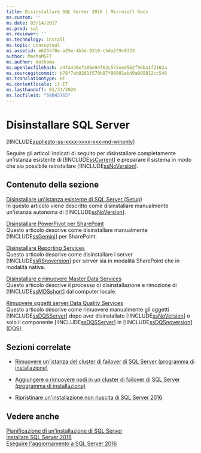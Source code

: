 ```yaml
---
title: Disinstallare SQL Server 2016 | Microsoft Docs
ms.custom: ''
ms.date: 03/14/2017
ms.prod: sql
ms.reviewer: ''
ms.technology: install
ms.topic: conceptual
ms.assetid: e6255f8e-a25e-4b3d-9310-c5da2f9c9333
author: MashaMSFT
ms.author: mathoma
ms.openlocfilehash: a47a4d6efa06e94f62c572eed562f96ba1f2102a
ms.sourcegitcommit: b78f7ab9281f570b87f96991ebd9a095812cc546
ms.translationtype: HT
ms.contentlocale: it-IT
ms.lasthandoff: 01/31/2020
ms.locfileid: "68045765"
---
```

# <a name="uninstall-sql-server"></a>Disinstallare SQL Server 
[!INCLUDE[appliesto-ss-xxxx-xxxx-xxx-md-winonly](../../includes/appliesto-ss-xxxx-xxxx-xxx-md-winonly.md)]

  Seguire gli articoli indicati di seguito per disinstallare completamente un'istanza esistente di [!INCLUDE[ssCurrent](../../includes/sscurrent-md.md)] e preparare il sistema in modo che sia possibile reinstallare [!INCLUDE[ssNoVersion](../../includes/ssnoversion-md.md)].  
  
## <a name="in-this-section"></a>Contenuto della sezione  
 [Disinstallare un'istanza esistente di SQL Server &#40;Setup&#41;](../../sql-server/install/uninstall-an-existing-instance-of-sql-server-setup.md)  
 In questo articolo viene descritto come disinstallare manualmente un'istanza autonoma di [!INCLUDE[ssNoVersion](../../includes/ssnoversion-md.md)].  
  
 [Disinstallare PowerPivot per SharePoint](../../sql-server/install/uninstall-power-pivot-for-sharepoint.md)  
 Questo articolo descrive come disinstallare manualmente [!INCLUDE[ssGemini](../../includes/ssgemini-md.md)] per SharePoint.  
  
 [Disinstallare Reporting Services](../../sql-server/install/uninstall-reporting-services.md)  
 Questo articolo descrive come disinstallare i server [!INCLUDE[ssRSnoversion](../../includes/ssrsnoversion-md.md)] per server sia in modalità SharePoint che in modalità nativa.  
  
 [Disinstallare e rimuovere Master Data Services](../../sql-server/install/uninstall-and-remove-master-data-services.md)  
 Questo articolo descrive il processo di disinstallazione e rimozione di [!INCLUDE[ssMDSshort](../../includes/ssmdsshort-md.md)] dal computer locale.  
  
 [Rimuovere oggetti server Data Quality Services](../../sql-server/install/remove-data-quality-server-objects.md)  
 Questo articolo descrive come rimuovere manualmente gli oggetti [!INCLUDE[ssDQSServer](../../includes/ssdqsserver-md.md)] dopo aver disinstallato [!INCLUDE[ssNoVersion](../../includes/ssnoversion-md.md)] o solo il componente [!INCLUDE[ssDQSServer](../../includes/ssdqsserver-md.md)] in [!INCLUDE[ssDQSnoversion](../../includes/ssdqsnoversion-md.md)] (DQS).  
  
## <a name="related-sections"></a>Sezioni correlate  
  
-   [Rimuovere un'istanza del cluster di failover di SQL Server &#40;programma di installazione&#41;](../../sql-server/failover-clusters/install/remove-a-sql-server-failover-cluster-instance-setup.md)  
  
-   [Aggiungere o rimuovere nodi in un cluster di failover di SQL Server &#40;programma di installazione&#41;](../../sql-server/failover-clusters/install/add-or-remove-nodes-in-a-sql-server-failover-cluster-setup.md)  
  
-   [Ripristinare un'installazione non riuscita di SQL Server 2016](../../database-engine/install-windows/repair-a-failed-sql-server-installation.md)  
  
## <a name="see-also"></a>Vedere anche  
 [Pianificazione di un'installazione di SQL Server](../../sql-server/install/planning-a-sql-server-installation.md)   
 [Installare SQL Server 2016](../../database-engine/install-windows/install-sql-server.md)   
 [Eseguire l'aggiornamento a SQL Server 2016](../../database-engine/install-windows/upgrade-sql-server.md)  
  
  
